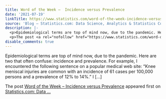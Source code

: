 ```yaml
---
title: Word of the Week –  Incidence versus Prevalence
date: '2021-07-19'
linkTitle: https://www.statistics.com/word-of-the-week-incidence-versus-prevalence/
source: 'Blog – Statistics.com: Data Science, Analytics & Statistics Courses'
description: |-
  <p>Epidemiological terms are top of mind now, due to the pandemic. Here are two that often confuse: incidence and prevalence. For example, I encountered the following sentence on a popular medical web site: “Knee meniscal injuries are common with an incidence of 61 cases per 100,000 persons and a prevalence of 12% to 14%.” I [&#8230;]</p>
  <p>The post <a rel="nofollow" href="https://www.statistics.com/word-of-the-week-incidence-versus-prevalence/">Word of the Week &#8211; Incidence versus Prevalence</a> appeared first on <a rel="nofollow" href="https://www.statistics.com">Statistics.com: Data ...
disable_comments: true
---
```

<p>Epidemiological terms are top of mind now, due to the pandemic. Here are two that often confuse: incidence and prevalence. For example, I encountered the following sentence on a popular medical web site: “Knee meniscal injuries are common with an incidence of 61 cases per 100,000 persons and a prevalence of 12% to 14%.” I [&#8230;]</p>
<p>The post <a rel="nofollow" href="https://www.statistics.com/word-of-the-week-incidence-versus-prevalence/">Word of the Week &#8211; Incidence versus Prevalence</a> appeared first on <a rel="nofollow" href="https://www.statistics.com">Statistics.com: Data ...